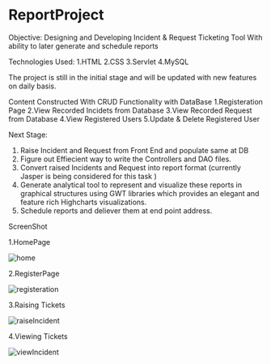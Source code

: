 # ReportProject

Objective: Designing and Developing Incident & Request Ticketing Tool With ability to later generate and schedule reports

Technologies Used:
1.HTML
2.CSS
3.Servlet
4.MySQL

The project is still in the initial stage and will be updated with new features on daily basis.

Content Constructed With CRUD Functionality with DataBase
1.Registeration Page
2.View Recorded Incidets from Database
3.View Recorded Request from Database
4.View Registered Users
5.Update & Delete Registered User

Next Stage:

1. Raise Incident and Request from Front End and populate same at DB
2. Figure out Effiecient way to write the Controllers and DAO files.
3. Convert raised Incidents and Request into report format (currently Jasper is being considered for this task )
4. Generate analytical tool to represent and visualize these reports in graphical structures using GWT libraries which
   provides an elegant and feature rich Highcharts visualizations.
5. Schedule reports and deliever them at end point address.


ScreenShot

1.HomePage

![home](https://user-images.githubusercontent.com/45460350/107940973-5314b200-6f89-11eb-87d0-684f3b004e9b.png)

2.RegisterPage

![registeration](https://user-images.githubusercontent.com/45460350/107941042-6aec3600-6f89-11eb-9816-3c59d4ee6add.png)

3.Raising Tickets

![raiseIncident](https://user-images.githubusercontent.com/45460350/107941071-73dd0780-6f89-11eb-9125-4ea2886f15af.png)

4.Viewing Tickets

![viewIncident](https://user-images.githubusercontent.com/45460350/107941092-7ccdd900-6f89-11eb-8211-b7eefcfeacd2.png)




















